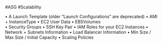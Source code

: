 #ASG #Scalability 

• A Launch Template (older “Launch Configurations” are deprecated) 
• AMI + InstanceType
• EC2 User Data 
• EBSVolumes  
• Security Groups 
• SSH Key Pair
• IAM Roles for your EC2 Instances 
• Network + Subnets Information 
• Load Balancer Information
• Min Size / Max Size / Initial Capacity 
• Scaling Policies